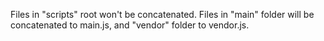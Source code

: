 Files in "scripts" root won't be concatenated. Files in "main" folder will be concatenated to main.js, and "vendor" folder to vendor.js.